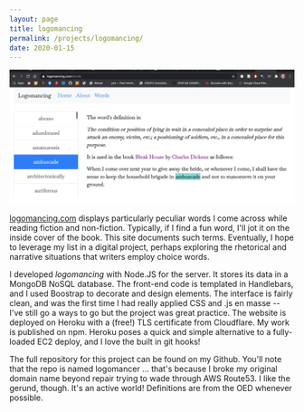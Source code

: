 ```yaml
---
layout: page
title: logomancing
permalink: /projects/logomancing/
date: 2020-01-15
---
```


<img src="/images/logomancing.png" alt="website screenshot" display:block>

[logomancing.com](logomancing.com) displays particularly peculiar words I come across while reading fiction and non-fiction. Typically, if I find a fun word, I'll jot it on the inside cover of the book. This site documents such terms. Eventually, I hope to leverage my list in a digital project, perhaps exploring the rhetorical and narrative situations that writers employ choice words. 

I developed *logomancing* with Node.JS for the server. It stores its data in a MongoDB NoSQL database. The front-end code is templated in Handlebars, and I used Boostrap to decorate and design elements. The interface is fairly clean, and was the first time I had really applied CSS and .js en masse -- I've still go a ways to go but the project was great practice. The website is deployed on Heroku with a (free!) TLS certificate from Cloudflare. My work is published on npm. Heroku poses a quick and simple alternative to a fully-loaded EC2 deploy, and I love the built in git hooks!

The full repository for this project can be found on my Github. You'll note that the repo is named logomancer ... that's because I broke my original domain name beyond repair trying to wade through AWS Route53. I like the gerund, though. It's an active world! Definitions are from the OED whenever possible. 